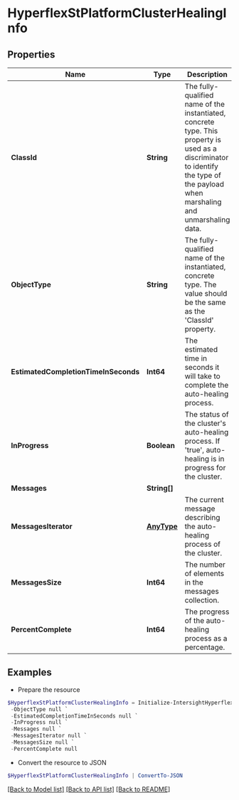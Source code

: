 # HyperflexStPlatformClusterHealingInfo
## Properties

Name | Type | Description | Notes
------------ | ------------- | ------------- | -------------
**ClassId** | **String** | The fully-qualified name of the instantiated, concrete type. This property is used as a discriminator to identify the type of the payload when marshaling and unmarshaling data. | [default to "hyperflex.StPlatformClusterHealingInfo"]
**ObjectType** | **String** | The fully-qualified name of the instantiated, concrete type. The value should be the same as the &#39;ClassId&#39; property. | [default to "hyperflex.StPlatformClusterHealingInfo"]
**EstimatedCompletionTimeInSeconds** | **Int64** | The estimated time in seconds it will take to complete the auto-healing process. | [optional] [readonly] 
**InProgress** | **Boolean** | The status of the cluster&#39;s auto-healing process. If &#39;true&#39;, auto-healing is in progress for the cluster. | [optional] [readonly] 
**Messages** | **String[]** |  | [optional] 
**MessagesIterator** | [**AnyType**](.md) | The current message describing the auto-healing process of the cluster. | [optional] [readonly] 
**MessagesSize** | **Int64** | The number of elements in the messages collection. | [optional] [readonly] 
**PercentComplete** | **Int64** | The progress of the auto-healing process as a percentage. | [optional] [readonly] 

## Examples

- Prepare the resource
```powershell
$HyperflexStPlatformClusterHealingInfo = Initialize-IntersightHyperflexStPlatformClusterHealingInfo  -ClassId null `
 -ObjectType null `
 -EstimatedCompletionTimeInSeconds null `
 -InProgress null `
 -Messages null `
 -MessagesIterator null `
 -MessagesSize null `
 -PercentComplete null
```

- Convert the resource to JSON
```powershell
$HyperflexStPlatformClusterHealingInfo | ConvertTo-JSON
```

[[Back to Model list]](../README.md#documentation-for-models) [[Back to API list]](../README.md#documentation-for-api-endpoints) [[Back to README]](../README.md)

